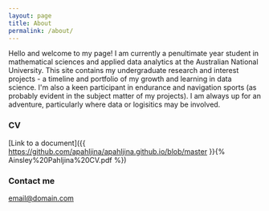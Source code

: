 ```yaml
---
layout: page
title: About
permalink: /about/
---
```


Hello and welcome to my page! I am currently a penultimate year student in mathematical sciences and applied data analytics at the Australian National University. This site contains my undergraduate research and interest projects - a timeline and portfolio of my growth and learning in data science. I'm also a keen participant in endurance and navigation sports (as probably evident in the subject matter of my projects). I am always up for an adventure, particularly where data or logisitics may be involved. 

### CV

[Link to a document]({{ https://github.com/apahljina/apahljina.github.io/blob/master }}{% Ainsley%20Pahljina%20CV.pdf %})

### Contact me

[email@domain.com](mailto:email@domain.com)
